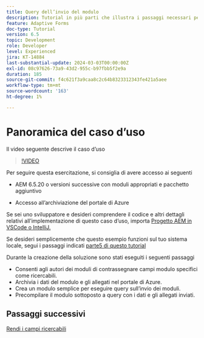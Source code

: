 ```yaml
---
title: Query dell’invio del modulo
description: Tutorial in più parti che illustra i passaggi necessari per eseguire query sugli invii di moduli memorizzati nel portale di Azure
feature: Adaptive Forms
doc-type: Tutorial
version: 6.5
topic: Development
role: Developer
level: Experienced
jira: KT-14884
last-substantial-update: 2024-03-03T00:00:00Z
exl-id: 08c97626-73a9-43d2-955c-b97fbb5f2e9a
duration: 185
source-git-commit: f4c621f3a9caa8c2c64b8323312343fe421a5aee
workflow-type: tm+mt
source-wordcount: '163'
ht-degree: 1%

---
```


# Panoramica del caso d’uso

Il video seguente descrive il caso d’uso

>[!VIDEO](https://video.tv.adobe.com/v/3427096?learn=on)


Per seguire questa esercitazione, si consiglia di avere accesso ai seguenti

* AEM 6.5.20 o versioni successive con moduli appropriati e pacchetto aggiuntivo

* Accesso all’archiviazione del portale di Azure



Se sei uno sviluppatore e desideri comprendere il codice e altri dettagli relativi all’implementazione di questo caso d’uso, importa [Progetto AEM in VSCode o IntelliJ.](assets/azuredemoproject.zip)

Se desideri semplicemente che questo esempio funzioni sul tuo sistema locale, segui i passaggi indicati [parte5 di questo tutorial](./part5.md)

Durante la creazione della soluzione sono stati eseguiti i seguenti passaggi

* Consenti agli autori dei moduli di contrassegnare campi modulo specifici come ricercabili.
* Archivia i dati del modulo e gli allegati nel portale di Azure.
* Crea un modulo semplice per eseguire query sull’invio dei moduli.
* Precompilare il modulo sottoposto a query con i dati e gli allegati inviati.

## Passaggi successivi

[Rendi i campi ricercabili](./part1.md)
